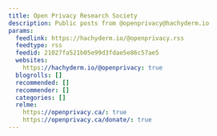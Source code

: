 ```yaml
---
title: Open Privacy Research Society
description: Public posts from @openprivacy@hachyderm.io
params:
  feedlink: https://hachyderm.io/@openprivacy.rss
  feedtype: rss
  feedid: 21027fa521b05e99d3fdae5e86c57ae5
  websites:
    https://hachyderm.io/@openprivacy: true
  blogrolls: []
  recommended: []
  recommender: []
  categories: []
  relme:
    https://openprivacy.ca/: true
    https://openprivacy.ca/donate/: true
---
```

